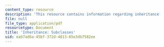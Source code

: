 ```yaml
---
content_type: resource
description: 'This resource contains information regarding inheritance: subclasses.'
file: null
file_type: application/pdf
resourcetype: Document
title: 'Inheritance: Subclasses'
uid: eab7ad6a-45bf-372d-4813-65e3db7582ee
---
```

